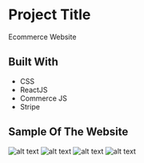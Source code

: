 # Project Title

Ecommerce Website

## Built With

* CSS
* ReactJS
* Commerce JS
* Stripe

## Sample Of The Website
![alt text](https://i.ibb.co/1GWb5Zm/Screenshot-1.png)
![alt text](https://i.ibb.co/HGCHCdw/screencapture-localhost-3000-checkout-2021-07-01-19-16-52.png)
![alt text](https://i.ibb.co/1642h42/screencapture-localhost-3000-checkout-2021-07-01-19-16-39.png)
![alt text](https://i.ibb.co/pXFNkVD/screencapture-localhost-3000-cart-2021-07-01-19-16-09.png)